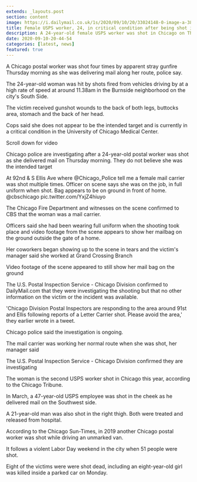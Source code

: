 ```yaml
---
extends: _layouts.post
section: content
image: https://i.dailymail.co.uk/1s/2020/09/10/20/33024148-0-image-a-38_1599766455231.jpg 
title: Female USPS worker, 24, in critical condition after being shot in Chicago while delivering mail  
description: A 24-year-old female USPS worker was shot in Chicago on Thursday morning as she delivered mail on the citys South Side. Cops believe she was not the intended target. 
date: 2020-09-10-20-44-54 
categories: [latest, news] 
featured: true 
--- 
```

A Chicago postal worker was shot four times by apparent stray gunfire Thursday morning as she was delivering mail along her route, police say. 

The 24-year-old woman was hit by shots fired from vehicles driving by at a high rate of speed at around 11.38am in the Burnside neighborhood on the city's South Side. 

The victim received gunshot wounds to the back of both legs, buttocks area, stomach and the back of her head. 

Cops said she does not appear to be the intended target and is currently in a critical condition in the University of Chicago Medical Center.     

Scroll down for video  

Chicago police are investigating after a 24-year-old postal worker was shot as she delivered mail on Thursday morning. They do not believe she was the intended target

At 92nd & S Ellis Ave where @Chicago_Police tell me a female mail carrier was shot multiple times. Officer on scene says she was on the job, in full uniform when shot. Bag appears to be on ground in front of home. @cbschicago pic.twitter.com/YxjZ4hiuyo

The Chicago Fire Department and witnesses on the scene confirmed to CBS that the woman was a mail carrier.  

Officers said she had been wearing full uniform when the shooting took place and video footage from the scene appears to show her mailbag on the ground outside the gate of a home.  

Her coworkers began showing up to the scene in tears and the victim's manager said she worked at Grand Crossing Branch

Video footage of the scene appeared to still show her mail bag on the ground

The U.S. Postal Inspection Service - Chicago Division confirmed to DailyMail.com that they were investigating the shooting but that no other information on the victim or the incident was available. 

'Chicago Division Postal Inspectors are responding to the area around 91st and Ellis following reports of a Letter Carrier shot. Please avoid the area,' they earlier wrote in a tweet. 

Chicago police said the investigation is ongoing.

The mail carrier was working her normal route when she was shot, her manager said

The U.S. Postal Inspection Service - Chicago Division confirmed they are investigating 

The woman is the second USPS worker shot in Chicago this year, according to the Chicago Tribune.

In March, a 47-year-old USPS employee was shot in the cheek as he delivered mail on the Southwest side. 

A 21-year-old man was also shot in the right thigh. Both were treated and released from hospital. 

According to the Chicago Sun-Times, in 2019 another Chicago postal worker was shot while driving an unmarked van. 

It follows a violent Labor Day weekend in the city when 51 people were shot. 

Eight of the victims were were shot dead, including an eight-year-old girl was killed inside a parked car on Monday. 

